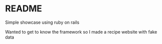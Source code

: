 # README

Simple showcase using ruby on rails

Wanted to get to know the framework so I made a recipe website with fake data